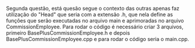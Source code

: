 Segunda questão, está quesão segue o contexto das outras apenas faz utilização do "Head" que seria com a extensão .h, que nela define as funções que serão executadas no arquivo main e aprimoradas no arquivo CommissionEmployee. Para rodar o código é necessário criar 3 arquivos, primeiro BasePlusCommissionEmployee.h e depois BasePlusCommissionEmployee.cpp e para rodar o código seria o main.cpp.

